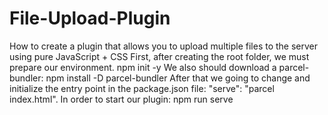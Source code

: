 # File-Upload-Plugin
How to create a plugin that allows you to upload multiple files to the server using pure JavaScript + CSS
First, after creating the root folder, we must prepare our environment.
npm init -y
We also should download a parcel-bundler:
npm install -D parcel-bundler
After that we going to change and initialize the entry point in the package.json file: "serve": "parcel index.html".
In order to start our plugin:
npm run serve
